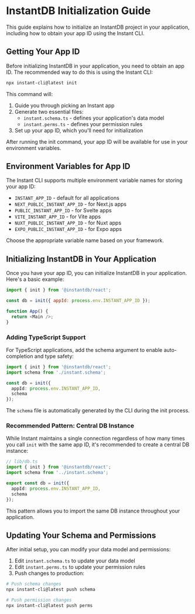 # InstantDB Initialization Guide

This guide explains how to initialize an InstantDB project in your application, including how to obtain your app ID using the Instant CLI.

## Getting Your App ID

Before initializing InstantDB in your application, you need to obtain an app ID. The recommended way to do this is using the Instant CLI:

```bash
npx instant-cli@latest init
```

This command will:
1. Guide you through picking an Instant app
2. Generate two essential files:
   - `instant.schema.ts` - defines your application's data model
   - `instant.perms.ts` - defines your permission rules
3. Set up your app ID, which you'll need for initialization

After running the init command, your app ID will be available for use in your environment variables.

## Environment Variables for App ID

The Instant CLI supports multiple environment variable names for storing your app ID:

- `INSTANT_APP_ID` - default for all applications
- `NEXT_PUBLIC_INSTANT_APP_ID` - for Next.js apps
- `PUBLIC_INSTANT_APP_ID` - for Svelte apps
- `VITE_INSTANT_APP_ID` - for Vite apps
- `NUXT_PUBLIC_INSTANT_APP_ID` - for Nuxt apps
- `EXPO_PUBLIC_INSTANT_APP_ID` - for Expo apps

Choose the appropriate variable name based on your framework.

## Initializing InstantDB in Your Application

Once you have your app ID, you can initialize InstantDB in your application. Here's a basic example:

```javascript
import { init } from '@instantdb/react';

const db = init({ appId: process.env.INSTANT_APP_ID });

function App() {
  return <Main />;
}
```

### Adding TypeScript Support

For TypeScript applications, add the schema argument to enable auto-completion and type safety:

```typescript
import { init } from '@instantdb/react';
import schema from './instant.schema';

const db = init({ 
  appId: process.env.INSTANT_APP_ID,
  schema 
});
```

The `schema` file is automatically generated by the CLI during the init process.

### Recommended Pattern: Central DB Instance

While Instant maintains a single connection regardless of how many times you call `init` with the same app ID, it's recommended to create a central DB instance:

```typescript
// lib/db.ts
import { init } from '@instantdb/react';
import schema from '../instant.schema';

export const db = init({
  appId: process.env.INSTANT_APP_ID,
  schema
});
```

This pattern allows you to import the same DB instance throughout your application.

## Updating Your Schema and Permissions

After initial setup, you can modify your data model and permissions:

1. Edit `instant.schema.ts` to update your data model
2. Edit `instant.perms.ts` to update your permission rules
3. Push changes to production:

```bash
# Push schema changes
npx instant-cli@latest push schema

# Push permission changes
npx instant-cli@latest push perms
```
